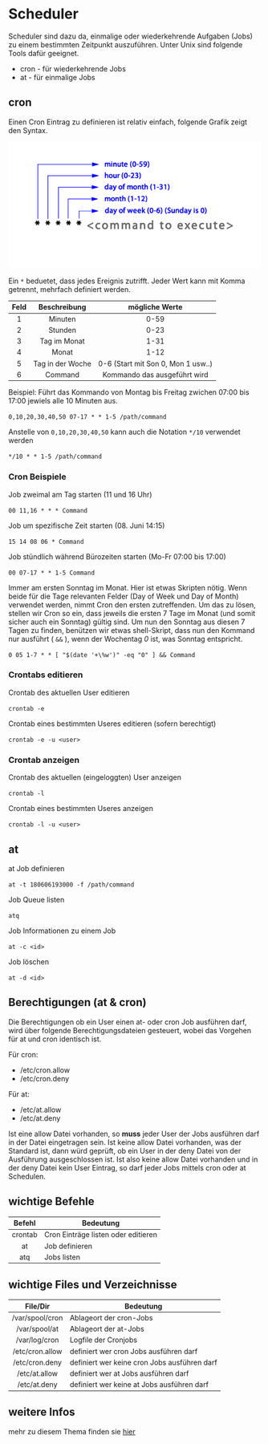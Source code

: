 [1]: https://www.tuxcademy.org/download/de/lxk1/lxk1-de-manual.pdf#chapter.582


# Scheduler
Scheduler sind dazu da, einmalige oder wiederkehrende Aufgaben (Jobs) zu einem bestimmten Zeitpunkt auszuführen.
Unter Unix sind folgende Tools dafür geeignet.

+ cron - für wiederkehrende Jobs
+ at - für einmalige Jobs


## cron

Einen Cron Eintrag zu definieren ist relativ einfach, folgende Grafik zeigt den Syntax.

![Image](../../images/crontab.png)

Ein `*` beduetet, dass jedes Ereignis zutrifft. Jeder Wert kann mit Komma getrennt, mehrfach definiert werden.

|Feld|Beschreibung|mögliche Werte|
|:--:|:--:|:--:|
|1 |Minuten | 0-59 |
|2 |Stunden |0-23 |
|3 |Tag im Monat |1-31|
|4 |Monat |1-12|
|5 |Tag in der Woche|0-6 (Start mit Son 0, Mon 1 usw..) |
|6 |Command | Kommando das ausgeführt wird|

Beispiel: Führt das Kommando von Montag bis Freitag zwichen 07:00 bis 17:00 jewiels alle 10 Minuten aus.

`0,10,20,30,40,50 07-17 * * 1-5 /path/command`

Anstelle von `0,10,20,30,40,50` kann auch die Notation `*/10` verwendet werden

`*/10 * * 1-5 /path/command`

### Cron Beispiele

Job zweimal am Tag starten (11 und 16 Uhr)

`00 11,16 * * * Command`

Job um spezifische Zeit starten (08. Juni 14:15)

`15 14 08 06 * Command`

Job stündlich während Bürozeiten starten (Mo-Fr 07:00 bis 17:00)

`00 07-17 * * 1-5 Command`

Immer am ersten Sonntag im Monat. Hier ist etwas Skripten nötig. Wenn beide für die Tage relevanten Felder (Day of Week und Day of Month) verwendet werden, nimmt Cron den ersten zutreffenden. Um das zu lösen, stellen wir Cron so ein, dass jeweils die ersten 7 Tage im Monat (und somit sicher auch ein Sonntag) gültig sind. Um nun den Sonntag aus diesen 7 Tagen zu finden, benützen wir etwas shell-Skript, dass nun den Kommand nur ausführt ( `&&` ), wenn der Wochentag *0* ist, was Sonntag entspricht.

`0 05 1-7 * * [ "$(date '+\%w')" -eq "0" ] && Command`

### Crontabs editieren

Crontab des aktuellen User editieren

`crontab -e`

Crontab eines bestimmten Useres editieren (sofern berechtigt)

`crontab -e -u <user>`

### Crontab anzeigen

Crontab des aktuellen (eingeloggten) User anzeigen

`crontab -l`

Crontab eines bestimmten Useres anzeigen

`crontab -l -u <user>`

## at

at Job definieren

`at -t 180606193000 -f /path/command`

Job Queue listen

`atq`

Job Informationen zu einem Job

`at -c <id>`

Job löschen

`at -d <id>`

## Berechtigungen (at & cron)
Die Berechtigungen ob ein User einen at- oder cron Job ausführen darf, wird über folgende Berechtigungsdateien gesteuert, wobei das Vorgehen für at und cron identisch ist.

Für cron:
+ /etc/cron.allow
+ /etc/cron.deny

Für at:
+ /etc/at.allow
+ /etc/at.deny

Ist eine allow Datei vorhanden, so **muss** jeder User der Jobs ausführen darf in der Datei eingetragen sein. Ist keine allow Datei vorhanden, was der Standard ist, dann würd geprüft, ob ein User in der deny Datei von der Ausführung ausgeschlossen ist. Ist also keine allow Datei vorhanden und in der deny Datei kein User Eintrag, so darf jeder Jobs mittels cron oder at Schedulen.


## wichtige Befehle
|Befehl | Bedeutung|
|:--:|--|
|crontab|Cron Einträge listen oder editieren|
|at| Job definieren|
|atq| Jobs listen|


## wichtige Files und Verzeichnisse
|File/Dir | Bedeutung|
|:--:|--|
|/var/spool/cron| Ablageort der cron-Jobs|
|/var/spool/at| Ablageort der at-Jobs|
|/var/log/cron|Logfile der Cronjobs|
| /etc/cron.allow |definiert wer cron Jobs ausführen darf|
| /etc/cron.deny| definiert wer keine cron Jobs ausführen darf|
| /etc/at.allow |definiert wer at Jobs ausführen darf|
| /etc/at.deny| definiert wer keine at Jobs ausführen darf|

## weitere Infos
mehr zu diesem Thema finden sie [hier][1]
